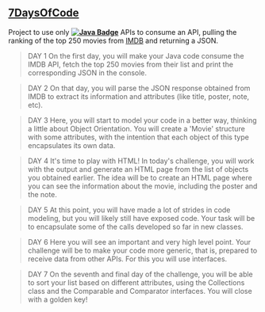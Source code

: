 ## [7DaysOfCode](https://7daysofcode.io/matricula/java)
Project to use only **[![Java Badge](https://img.shields.io/badge/Java-ED8B00?style=flat-square&logo=java&logoColor=white&link=https://www.java.com/)](https://www.java.com/)** APIs to consume an API, pulling the ranking of the top 250 movies from [IMDB](https://imdb-api.com/api?utm_source=ActiveCampaign&utm_medium=email&utm_content=%237DaysOfCode+-+Java+1%2F7%3A+Consumir+uma+API+de+filmes&utm_campaign=%5BAlura+%237Days+Of+Code%5D%28Java%29+Dia+1%2F7%3A+Consumir+uma+API+de+filmes) and returning a JSON.

> DAY 1
On the first day, you will make your Java code consume the IMDB API, fetch the top 250 movies from their list and print the corresponding JSON in the console.

> DAY 2
On that day, you will parse the JSON response obtained from IMDB to extract its information and attributes (like title, poster, note, etc).

> DAY 3
Here, you will start to model your code in a better way, thinking a little about Object Orientation. You will create a 'Movie' structure with some attributes, with the intention that each object of this type encapsulates its own data.

> DAY 4
It's time to play with HTML! In today's challenge, you will work with the output and generate an HTML page from the list of objects you obtained earlier. The idea will be to create an HTML page where you can see the information about the movie, including the poster and the note.

> DAY 5
At this point, you will have made a lot of strides in code modeling, but you will likely still have exposed code. Your task will be to encapsulate some of the calls developed so far in new classes.

> DAY 6
Here you will see an important and very high level point. Your challenge will be to make your code more generic, that is, prepared to receive data from other APIs. For this you will use interfaces.

> DAY 7
On the seventh and final day of the challenge, you will be able to sort your list based on different attributes, using the Collections class and the Comparable and Comparator interfaces. You will close with a golden key!

